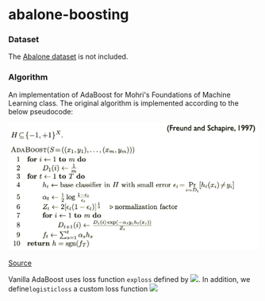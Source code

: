 # abalone-boosting

### Dataset
The [Abalone dataset](http://archive.ics.uci.edu/ml/datasets/Abalone) is not included.

### Algorithm

An implementation of AdaBoost for Mohri's Foundations of Machine Learning class. The original algorithm is implemented according to the below pseudocode:

<img src="https://github.com/p-luk/abalone-boosting/blob/main/adaboost_pseudocode.png" width="600">

[Source](https://cs.nyu.edu/~mohri/mls/ml_boosting.pdf)

Vanilla AdaBoost uses loss function `exploss` defined by <img src="https://render.githubusercontent.com/render/math?math=\Phi(u) = e^{-u}">. In addition, we define`logisticloss` a custom loss function <img src="https://render.githubusercontent.com/render/math?math=\Phi(u) = \log_2(1+e^{-u})">
